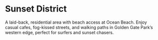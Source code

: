 # Sunset District

A laid-back, residential area with beach access at Ocean Beach. Enjoy casual cafes, fog-kissed streets, and walking paths in Golden Gate Park’s western edge, perfect for surfers and sunset chasers.
